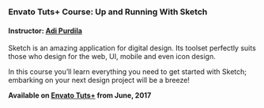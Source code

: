 ### Envato Tuts+ Course: Up and Running With Sketch
#### Instructor: [Adi Purdila](https://tutsplus.com/authors/adi-purdila)

Sketch is an amazing application for digital design. Its toolset perfectly suits those who design for the web, UI, mobile and even icon design. 

In this course you’ll learn everything you need to get started with Sketch; embarking on your next design project will be a breeze!

**Available on [Envato Tuts+](https://tutsplus.com/courses) from June, 2017**
